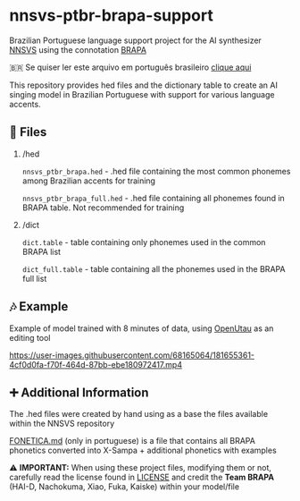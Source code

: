 
# nnsvs-ptbr-brapa-support
Brazilian Portuguese language support project for the AI synthesizer [NNSVS](https://github.com/nnsvs/nnsvs) using the connotation [BRAPA](https://github.com/overdramatic/BRAPA)

🇧🇷 Se quiser ler este arquivo em português brasileiro [clique aqui](https://github.com/overdramatic/nnsvs-ptbr-brapa-support/blob/main/README.md)

This repository provides hed files and the dictionary table to create an AI singing model in Brazilian Portuguese with support for various language accents.

## 📄 Files

 1. /hed 

    `nnsvs_ptbr_brapa.hed` - .hed file containing the most common phonemes among Brazilian accents for training

    `nnsvs_ptbr_brapa_full.hed` - .hed file containing all phonemes found in BRAPA table. Not recommended for training
  
 2. /dict

	   `dict.table` - table containing only phonemes used in the common BRAPA list
      
     `dict_full.table` - table containing all the phonemes used in the BRAPA full list

## 🎶 Example
Example of model trained with 8 minutes of data, using [OpenUtau](https://github.com/stakira/OpenUtau) as an editing tool

https://user-images.githubusercontent.com/68165064/181655361-4cf0d0fa-f70f-464d-87bb-ebe180972417.mp4

## ➕ Additional Information
The .hed files were created by hand using as a base the files available within the NNSVS repository

[FONETICA.md](https://github.com/overdramatic/nnsvs-ptbr-brapa-support/blob/main/FONETICA.md) (only in portuguese) is a file that contains all BRAPA phonetics converted into X-Sampa + additional phonetics with examples

⚠️ **IMPORTANT:** When using these project files, modifying them or not, carefully read the license found in [LICENSE](https://github.com/overdramatic/nnsvs-ptbr-brapa-support/blob/main/LICENSE) and credit the **Team BRAPA** (HAI-D, Nachokuma, Xiao, Fuka, Kaiske) within your model/file
